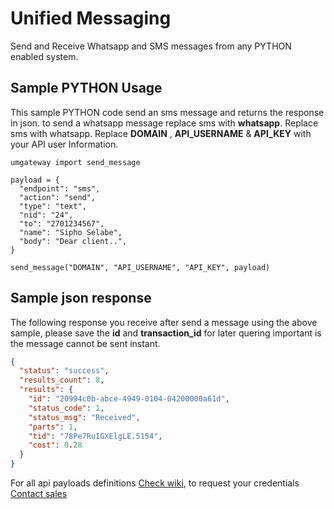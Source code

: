 # Unified Messaging
Send and Receive Whatsapp and SMS messages from any PYTHON enabled system.

## Sample PYTHON Usage
This sample PYTHON code send an sms message and returns the response in json. to send a whatsapp message replace sms with **whatsapp**.
Replace sms with whatsapp. Replace **DOMAIN** , **API_USERNAME** & **API_KEY** with your API user Information.

```
umgateway import send_message

payload = {
  "endpoint": "sms",
  "action": "send",
  "type": "text",
  "nid": "24",
  "to": "2701234567",
  "name": "Sipho Selabe",
  "body": "Dear client..",
}

send_message("DOMAIN", "API_USERNAME", "API_KEY", payload)
```

## Sample json response
The following response you receive after send a message using the above sample, please save the **id** and **transaction_id** for later quering important is the message cannot be sent instant.

```json
{
  "status": "success",
  "results_count": 8,
  "results": {
    "id": "20994c0b-abce-4949-0104-04200000a61d",
    "status_code": 1,
    "status_msg": "Received",
    "parts": 1,
    "tid": "78Pe7RuIGXElgLE.5154",
    "cost": 0.28
  }
}
```

For all api payloads definitions [Check wiki](https://github.com/xiigroup/PYTHON-Messaging/wiki), to request your credentials [Contact sales](https://xiigroup.co.za/#contact)
